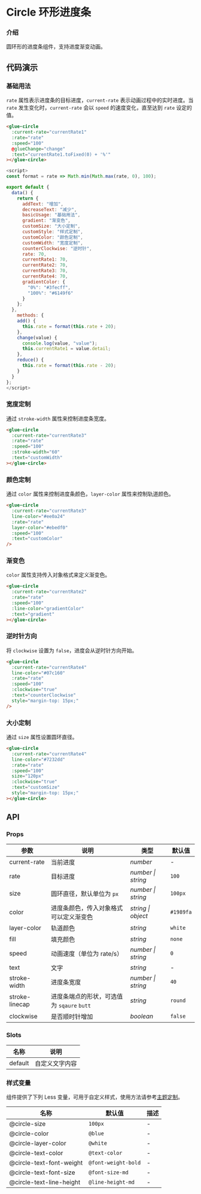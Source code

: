 # Circle 环形进度条

### 介绍

圆环形的进度条组件，支持进度渐变动画。

## 代码演示

### 基础用法

`rate` 属性表示进度条的目标进度，`current-rate` 表示动画过程中的实时进度。当 `rate` 发生变化时，`current-rate` 会以 `speed` 的速度变化，直至达到 `rate` 设定的值。

```html
<glue-circle
  :current-rate="currentRate1"
  :rate="rate"
  :speed="100"
  @glueChange="change"
  :text="currentRate1.toFixed(0) + '%'"
></glue-circle>
```

```js
<script>
const format = rate => Math.min(Math.max(rate, 0), 100);

export default {
  data() {
    return {
      addText: "增加",
      decreaseText: "减少",
      basicUsage: "基础用法",
      gradient: "渐变色",
      customSize: "大小定制",
      customStyle: "样式定制",
      customColor: "颜色定制",
      customWidth: "宽度定制",
      counterClockwise: "逆时针",
      rate: 70,
      currentRate1: 70,
      currentRate2: 70,
      currentRate3: 70,
      currentRate4: 70,
      gradientColor: {
        "0%": "#3fecff",
        "100%": "#6149f6"
      }
    };
  },
    methods: {
    add() {
      this.rate = format(this.rate + 20);
    },
    change(value) {
      console.log(value, "value");
      this.currentRate1 = value.detail;
    },
    reduce() {
      this.rate = format(this.rate - 20);
    }
  }
};
</script>
```

### 宽度定制

通过 `stroke-width` 属性来控制进度条宽度。

```html
<glue-circle
  :current-rate="currentRate3"
  :rate="rate"
  :speed="100"
  :stroke-width="60"
  :text="customWidth"
></glue-circle>
```

### 颜色定制

通过 `color` 属性来控制进度条颜色，`layer-color` 属性来控制轨道颜色。

```html
<glue-circle
  :current-rate="currentRate3"
  line-color="#ee0a24"
  :rate="rate"
  layer-color="#ebedf0"
  :speed="100"
  :text="customColor"
/>
```

### 渐变色

`color` 属性支持传入对象格式来定义渐变色。

```html
<glue-circle
  :current-rate="currentRate2"
  :rate="rate"
  :speed="100"
  :line-color="gradientColor"
  :text="gradient"
></glue-circle>
```

### 逆时针方向

将 `clockwise` 设置为 `false`，进度会从逆时针方向开始。

```html
<glue-circle
  :current-rate="currentRate4"
  line-color="#07c160"
  :rate="rate"
  :speed="100"
  :clockwise="true"
  :text="counterClockwise"
  style="margin-top: 15px;"
/>
```

### 大小定制

通过 `size` 属性设置圆环直径。

```html
<glue-circle
  :current-rate="currentRate4"
  line-color="#7232dd"
  :rate="rate"
  :speed="100"
  size="120px"
  :clockwise="true"
  :text="customSize"
  style="margin-top: 15px;"
></glue-circle>
```

## API

### Props

| 参数           | 说明                                       | 类型               | 默认值    |
| -------------- | ------------------------------------------ | ------------------ | --------- |
| current-rate   | 当前进度                                   | _number_           | -         |
| rate           | 目标进度                                   | _number \| string_ | `100`     |
| size           | 圆环直径，默认单位为 `px`                  | _number \| string_ | `100px`   |
| color          | 进度条颜色，传入对象格式可以定义渐变色     | _string \| object_ | `#1989fa` |
| layer-color    | 轨道颜色                                   | _string_           | `white`   |
| fill           | 填充颜色                                   | _string_           | `none`    |
| speed          | 动画速度（单位为 rate/s）                  | _number \| string_ | `0`       |
| text           | 文字                                       | _string_           | -         |
| stroke-width   | 进度条宽度                                 | _number \| string_ | `40`      |
| stroke-linecap | 进度条端点的形状，可选值为 `sqaure` `butt` | _string_           | `round`   |
| clockwise      | 是否顺时针增加                             | _boolean_          | `false`   |

### Slots

| 名称    | 说明           |
| ------- | -------------- |
| default | 自定义文字内容 |

### 样式变量

组件提供了下列 Less 变量，可用于自定义样式，使用方法请参考[主题定制](#/zh-CN/theme)。

| 名称                     | 默认值              | 描述 |
| ------------------------ | ------------------- | ---- |
| @circle-size             | `100px`             | -    |
| @circle-color            | `@blue`             | -    |
| @circle-layer-color      | `@white`            | -    |
| @circle-text-color       | `@text-color`       | -    |
| @circle-text-font-weight | `@font-weight-bold` | -    |
| @circle-text-font-size   | `@font-size-md`     | -    |
| @circle-text-line-height | `@line-height-md`   | -    |
